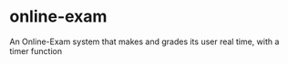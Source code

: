 # online-exam
An Online-Exam system that makes and grades its user real time, with a timer function
